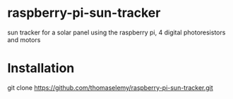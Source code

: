 # raspberry-pi-sun-tracker
sun tracker for a solar panel using the raspberry pi, 4 digital photoresistors and motors 



# Installation 
  git clone https://github.com/thomaselemy/raspberry-pi-sun-tracker.git
